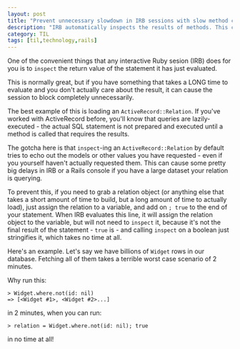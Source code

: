 ```yaml
---
layout: post
title: "Prevent unnecessary slowdown in IRB sessions with slow method calls"
description: "IRB automatically inspects the results of methods. This can cause unnecessary slowdown"
category: TIL
tags: [til,technology,rails]
---
```


One of the convenient things that any interactive Ruby sesion (IRB) does for you is to `inspect`
the return value of the statement it has just evaluated. 

This is normally great, but if you have something that takes a LONG time to evaluate and you don't
actually care about the result, it can cause the session to block completely unnecessarily.

The best example of this is loading an `ActiveRecord::Relation`. If you've worked with ActiveRecord
before, you'll know that queries are lazily-executed - the actual SQL statement is not prepared and
executed until a method is called that requires the results. 

The gotcha here is that `inspect`-ing an `ActiveRecord::Relation` by default tries to echo out the
models or other values you have requested - even if you yourself haven't actually requested them.
This can cause some pretty big delays in IRB or a Rails console if you have a large dataset your
relation is querying.

To prevent this, if you need to grab a relation object (or anything else that takes a short amount
of time to build, but a long amount of time to actually load), just assign the relation to a
variable, and add on `; true` to the end of your statement. When IRB evaluates this line, it will
assign the relation object to the variable, but will not need to `inspect` it, because it's not the
final result of the statement - `true` is - and calling `inspect` on a boolean just stringifies it,
which takes no time at all.

Here's an example. Let's say we have billions of `Widget` rows in our database. Fetching all of them
takes a terrible worst case scenario of 2 minutes.

Why run this:

```
> Widget.where.not(id: nil)
=> [<Widget #1>, <Widget #2>...]
```

in 2 minutes, when you can run:

```
> relation = Widget.where.not(id: nil); true
```

in no time at all!


